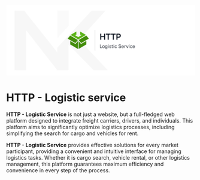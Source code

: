 <img src="cover.png" alt="Image">

# HTTP - Logistic service
**HTTP - Logistic Service** is not just a website, but a full-fledged web platform designed to integrate freight carriers, drivers, and individuals. This platform aims to significantly optimize logistics processes, including simplifying the search for cargo and vehicles for rent.

**HTTP - Logistic Service** provides effective solutions for every market participant, providing a convenient and intuitive interface for managing logistics tasks. Whether it is cargo search, vehicle rental, or other logistics management, this platform guarantees maximum efficiency and convenience in every step of the process.